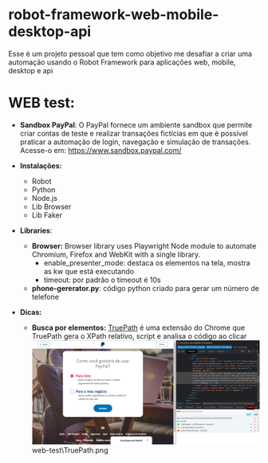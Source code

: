 # robot-framework-web-mobile-desktop-api
Esse é um projeto pessoal que tem como objetivo me desafiar a criar uma automação usando o Robot Framework para aplicações web, mobile, desktop e api

# WEB test:

- **Sandbox PayPal**: O PayPal fornece um ambiente sandbox que permite criar contas de teste e realizar transações fictícias em que é possível praticar a automação de login, navegação e simulação de transações. Acesse-o em: https://www.sandbox.paypal.com/

- **Instalações:**
    - Robot
    - Python
    - Node.js
    - Lib Browser
    - Lib Faker

- **Libraries**:
    - **Browser:** Browser library uses Playwright Node module to automate Chromium, Firefox and WebKit with a single library.
        - enable_presenter_mode: destaca os elementos na tela, mostra as kw que está executando
        - timeout: por padrão o timeout é 10s
    - **phone-gererator.py**: código python criado para gerar um número de telefone

- **Dicas:**
    - **Busca por elementos:** [TruePath](https://chrome.google.com/webstore/detail/truepath/mgjhkhhbkkldiihlajcnlfchfcmhipmn) é uma extensão do Chrome que TruePath gera o XPath relativo, script e analisa o código ao clicar
    ![TruePath](./web-test-sandbox-paypal/TruePath.png)web-test\TruePath.png
